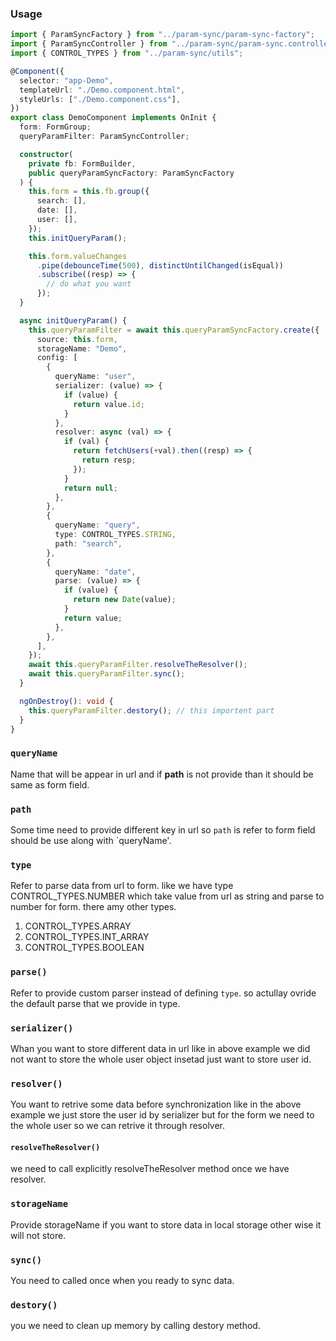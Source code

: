 ### Usage

```ts
import { ParamSyncFactory } from "../param-sync/param-sync-factory";
import { ParamSyncController } from "../param-sync/param-sync.controller";
import { CONTROL_TYPES } from "../param-sync/utils";

@Component({
  selector: "app-Demo",
  templateUrl: "./Demo.component.html",
  styleUrls: ["./Demo.component.css"],
})
export class DemoComponent implements OnInit {
  form: FormGroup;
  queryParamFilter: ParamSyncController;

  constructor(
    private fb: FormBuilder,
    public queryParamSyncFactory: ParamSyncFactory
  ) {
    this.form = this.fb.group({
      search: [],
      date: [],
      user: [],
    });
    this.initQueryParam();

    this.form.valueChanges
      .pipe(debounceTime(500), distinctUntilChanged(isEqual))
      .subscribe((resp) => {
        // do what you want
      });
  }

  async initQueryParam() {
    this.queryParamFilter = await this.queryParamSyncFactory.create({
      source: this.form,
      storageName: "Demo",
      config: [
        {
          queryName: "user",
          serializer: (value) => {
            if (value) {
              return value.id;
            }
          },
          resolver: async (val) => {
            if (val) {
              return fetchUsers(+val).then((resp) => {
                return resp;
              });
            }
            return null;
          },
        },
        {
          queryName: "query",
          type: CONTROL_TYPES.STRING,
          path: "search",
        },
        {
          queryName: "date",
          parse: (value) => {
            if (value) {
              return new Date(value);
            }
            return value;
          },
        },
      ],
    });
    await this.queryParamFilter.resolveTheResolver();
    await this.queryParamFilter.sync();
  }

  ngOnDestroy(): void {
    this.queryParamFilter.destory(); // this importent part
  }
}
```

### `queryName`

Name that will be appear in url and if **path** is not provide than it should be same as form field.

### `path`

Some time need to provide different key in url so `path` is refer to form field should be use along with `queryName'.

### `type`

Refer to parse data from url to form. like we have type CONTROL_TYPES.NUMBER which take value from url as string and parse to number for form. there amy other types.

1. CONTROL_TYPES.ARRAY
2. CONTROL_TYPES.INT_ARRAY
3. CONTROL_TYPES.BOOLEAN

### `parse()`

Refer to provide custom parser instead of defining `type`. so actullay ovride the default parse that we provide in type.

### `serializer()`

Whan you want to store different data in url like in above example we did not want to store the whole user object insetad just want to store user id.

### `resolver()`

You want to retrive some data before synchronization like in the above example we just store the user id by serializer but for the form we need to the whole user so we can retrive it through resolver.

#### `resolveTheResolver()`

we need to call explicitly resolveTheResolver method once we have resolver.

### `storageName`

Provide storageName if you want to store data in local storage other wise it will not store.

### `sync()`

You need to called once when you ready to sync data.

### `destory()`

you we need to clean up memory by calling destory method.
